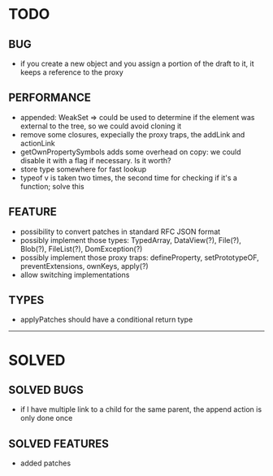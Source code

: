 # TODO

## BUG
- if you create a new object and you assign a portion of the draft to it, it keeps a reference to the proxy

## PERFORMANCE
- appended: WeakSet => could be used to determine if the element was external to the tree, so we could avoid cloning it
- remove some closures, expecially the proxy traps, the addLink and actionLink
- getOwnPropertySymbols adds some overhead on copy: we could disable it with a flag if necessary. Is it worth?
- store type somewhere for fast lookup
- typeof v is taken two times, the second time for checking if it's a function; solve this

## FEATURE
- possibility to convert patches in standard RFC JSON format
- possibly implement those types: TypedArray, DataView(?), File(?), Blob(?), FileList(?), DomException(?)
- possibly implement those proxy traps: defineProperty, setPrototypeOF, preventExtensions, ownKeys, apply(?)
- allow switching implementations

## TYPES
- applyPatches should have a conditional return type

--------------------------------------------------------------------------------------------------------------

# SOLVED

## SOLVED BUGS
- if I have multiple link to a child for the same parent, the append action is only done once

## SOLVED FEATURES
- added patches



